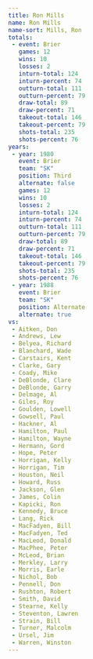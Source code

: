 ```yaml
---
title: Ron Mills
name: Ron Mills
name-sort: Mills, Ron
totals:
 - event: Brier
   games: 12
   wins: 10
   losses: 2
   inturn-total: 124
   inturn-percent: 74
   outturn-total: 111
   outturn-percent: 79
   draw-total: 89
   draw-percent: 71
   takeout-total: 146
   takeout-percent: 79
   shots-total: 235
   shots-percent: 76
years:
 - year: 1980
   event: Brier
   team: "SK"
   position: Third
   alternate: false
   games: 12
   wins: 10
   losses: 2
   inturn-total: 124
   inturn-percent: 74
   outturn-total: 111
   outturn-percent: 79
   draw-total: 89
   draw-percent: 71
   takeout-total: 146
   takeout-percent: 79
   shots-total: 235
   shots-percent: 76
 - year: 1988
   event: Brier
   team: "SK"
   position: Alternate
   alternate: true
vs:
 - Aitken, Don
 - Andrews, Lew
 - Belyea, Richard
 - Blanchard, Wade
 - Carstairs, Kent
 - Clarke, Gary
 - Coady, Mike
 - DeBlonde, Clare
 - DeBlonde, Garry
 - Delmage, Al
 - Giles, Roy
 - Goulden, Lowell
 - Gowsell, Paul
 - Hackner, Al
 - Hamilton, Paul
 - Hamilton, Wayne
 - Hermann, Gord
 - Hope, Peter
 - Horrigan, Kelly
 - Horrigan, Tim
 - Houston, Neil
 - Howard, Russ
 - Jackson, Glen
 - James, Colin
 - Kapicki, Ron
 - Kennedy, Bruce
 - Lang, Rick
 - MacFadyen, Bill
 - MacFadyen, Ted
 - MacLeod, Donald
 - MacPhee, Peter
 - McLeod, Brian
 - Merkley, Larry
 - Morris, Earle
 - Nichol, Bob
 - Pennell, Don
 - Rushton, Robert
 - Smith, David
 - Stearne, Kelly
 - Steventon, Lawren
 - Strain, Bill
 - Turner, Malcolm
 - Ursel, Jim
 - Warren, Winston
---
```

